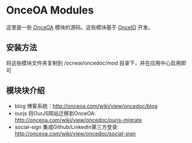 # OnceOA Modules


这里是一些 [OnceOA](http://onceoa.com) 模块的源码。这些模块基于 [OnceIO](http://onceoa.com/wiki/view/onceio/module-sys) 开发。


## 安装方法

将这些模块文件夹复制到 /ocneai/oncedoc/mod 目录下，并在应用中心启用即可

## 模块块介绍

- blog 博客系统：http://onceoa.com/wiki/view/oncedoc/blog
- ourjs 将OurJS网站迁移到OnceOA: http://onceoa.com/wiki/view/oncedoc/ourjs-migrate
- social-sign 集成Github/LinkedIn第三方登录: http://onceoa.com/wiki/view/oncedoc/social-sign
